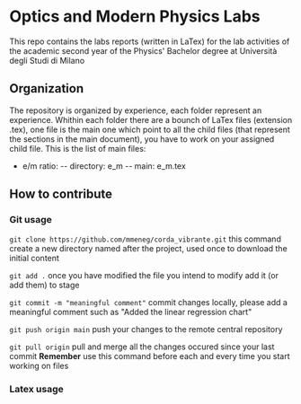 # Optics and Modern Physics Labs
This repo contains the labs reports (written in LaTex) for the lab activities
of the academic second year of the Physics' Bachelor degree at Università degli Studi di Milano

## Organization
The repository is organized by experience, each folder represent an experience. 
Whithin each folder there are a bounch of LaTex files (extension .tex), one file is the main one
which point to all the child files (that represent the sections in the main document),
you have to work on your assigned child file.
This is the list of main files:
- e/m ratio:
-- directory: e_m
-- main: e_m.tex

## How to contribute
### Git usage
`git clone https://github.com/mmeneg/corda_vibrante.git`
this command create a new directory named after the project, used once to download the initial content

`git add .`
once you have modified the file you intend to modify add it (or add them) to stage

`git commit -m "meaningful comment"`
commit changes locally, please add a meaningful comment such as "Added the linear regression chart"

`git push origin main`
push your changes to the remote central repository

`git pull origin`
pull and merge all the changes occured since your last commit
**Remember** use this command before each and every time you start working on files

### Latex usage

